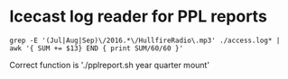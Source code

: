 # Icecast log reader for PPL reports

    grep -E '(Jul|Aug|Sep)\/2016.*\/HullfireRadio\.mp3' ./access.log* | awk '{ SUM += $13} END { print SUM/60/60 }'

Correct function is './pplreport.sh year quarter mount'
